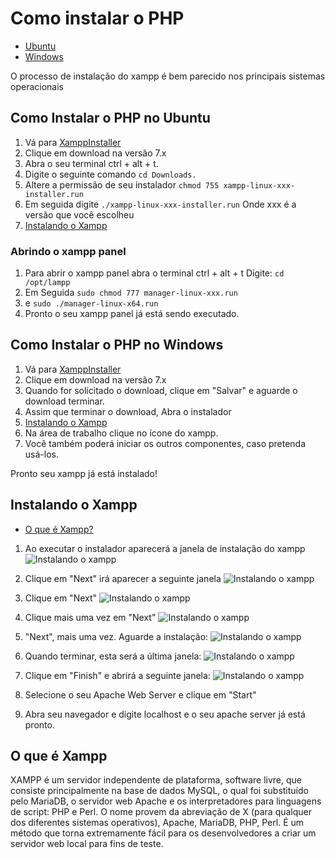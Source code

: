 # Como instalar o PHP

- [Ubuntu](#ubuntu)
- [Windows](#windows)

O processo de instalação do xampp é bem parecido nos principais sistemas operacionais

## Como Instalar o PHP no Ubuntu <a name="ubuntu"></a>

1. Vá para [XamppInstaller](https://www.apachefriends.org/pt_br/download.html)
2. Clique em download na versão 7.x
3. Abra o seu terminal ctrl + alt + t.
4. Digite o seguinte comando ```cd Downloads.```
5. Altere a permissão de seu instalador ```chmod 755 xampp-linux-xxx-installer.run```
6. Em seguida digite ```./xampp-linux-xxx-installer.run``` Onde xxx é a versão que você escolheu
7. [Instalando o Xampp](#instalando_xampp)

### Abrindo o xampp panel
1. Para abrir o xampp panel abra o terminal ctrl + alt + t  Digite: ```cd /opt/lampp```
2. Em Seguida ```sudo chmod 777 manager-linux-xxx.run ```
3. e ```sudo ./manager-linux-x64.run```
4. Pronto o seu xampp panel já está sendo executado.

## Como Instalar o PHP no Windows<a name="windows"></a>

1. Vá para [XamppInstaller](https://www.apachefriends.org/pt_br/download.html)
2. Clique em download na versão 7.x
3. Quando for solicitado o download, clique em "Salvar" e aguarde o download terminar.
4. Assim que terminar o download, Abra o instalador
5. [Instalando o Xampp](#instalando_xampp)
6. Na área de trabalho clique no ícone do xampp.
8. Você também poderá iniciar os outros componentes, caso pretenda usá-los.

Pronto seu xampp já está instalado!

## Instalando o Xampp<a name="instalando_xampp">

- [O que é Xampp?](#xampp)

1. Ao executar o instalador aparecerá a janela de instalação do xampp
![Instalando o xampp](../../images/xampp1.png)

2. Clique em "Next" irá aparecer a seguinte janela
![Instalando o xampp](../../images/xampp2.png)

3. Clique em "Next"
![Instalando o xampp](../../images/xampp3.png)

4. Clique mais uma vez em "Next"
![Instalando o xampp](../../images/xampp4.png)

5. "Next", mais uma vez. Aguarde a instalação:
![Instalando o xampp](../../images/xampp5.png)

6. Quando terminar, esta será a última janela:
![Instalando o xampp](../../images/xampp6.png)

7. Clique em "Finish" e abrirá a seguinte janela:
![Instalando o xampp](../../images/xampp7.png)

8. Selecione o seu Apache Web Server e clique em "Start"
9. Abra seu navegador e digite localhost e o seu apache server já está pronto.


## O que é Xampp<a name="xampp">
XAMPP é um servidor independente de plataforma, software livre, que consiste principalmente na base de dados MySQL, o qual foi substituído pelo MariaDB, o servidor web Apache e os interpretadores para linguagens de script: PHP e Perl. O nome provem da abreviação de X (para qualquer dos diferentes sistemas operativos), Apache, MariaDB, PHP, Perl. É um método que torna extremamente fácil para os desenvolvedores a criar um servidor web local para fins de teste.
